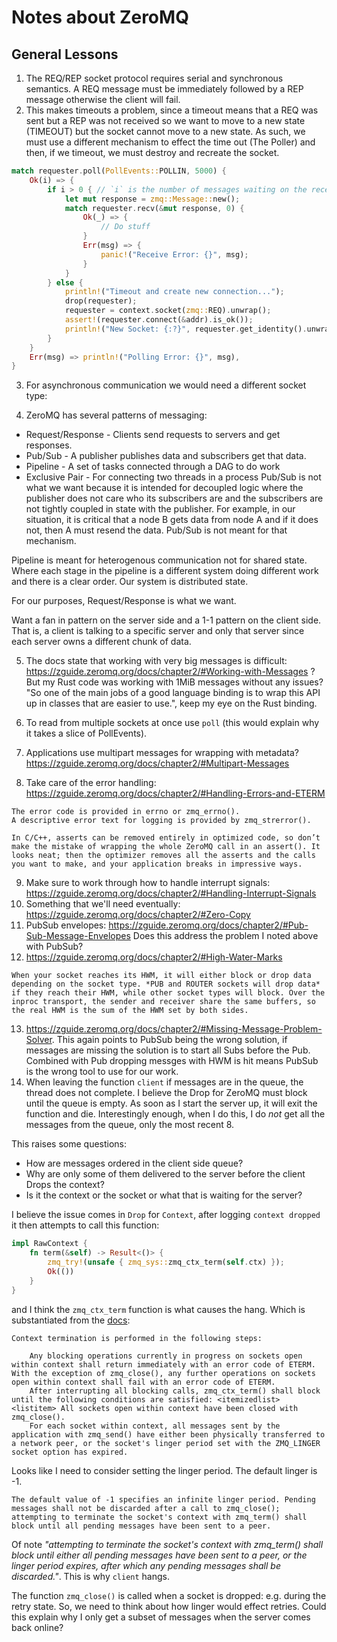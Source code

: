 # Notes about ZeroMQ
## General Lessons
1. The REQ/REP socket protocol requires serial and synchronous semantics.  A REQ message must be immediately followed by a REP message otherwise the client will fail.
2. This makes timeouts a problem, since a timeout means that a REQ was sent but a REP was not received so we want to move to a new state (TIMEOUT) but the socket cannot move to a new state.  As such, we must use a different mechanism to effect the time out (The Poller) and then, if we timeout, we must destroy and recreate the socket.

```rust
match requester.poll(PollEvents::POLLIN, 5000) {
    Ok(i) => {
        if i > 0 { // `i` is the number of messages waiting on the receiver queue, if 0 then the `poll` timed out
            let mut response = zmq::Message::new();
            match requester.recv(&mut response, 0) {
                Ok(_) => {
                    // Do stuff
                }
                Err(msg) => {
                    panic!("Receive Error: {}", msg);
                }
            }
        } else {
            println!("Timeout and create new connection...");
            drop(requester);
            requester = context.socket(zmq::REQ).unwrap();
            assert!(requester.connect(&addr).is_ok());
            println!("New Socket: {:?}", requester.get_identity().unwrap());
        }
    }
    Err(msg) => println!("Polling Error: {}", msg),
}
```
3. For asynchronous communication we would need a different socket type: 

4. ZeroMQ has several patterns of messaging:
- Request/Response - Clients send requests to servers and get responses.
- Pub/Sub - A publisher publishes data and subscribers get that data.
- Pipeline - A set of tasks connected through a DAG to do work
- Exclusive Pair - For connecting two threads in a process
Pub/Sub is not what we want because it is intended for decoupled logic where the publisher does not care who its subscribers are and the subscribers are not tightly coupled in state with the publisher.  For example, in our situation, it is critical that a node B gets data from node A and if it does not, then A must resend the data.  Pub/Sub is not meant for that mechanism.

Pipeline is meant for heterogenous communication not for shared state. Where each stage in the pipeline is a different system doing different work and there is a clear order.  Our system is distributed state.

For our purposes, Request/Response is what we want.

Want a fan in pattern on the server side and a 1-1 pattern on the client side.  That is, a client is talking to a specific server and only that server since each server owns a different chunk of data.

5. The docs state that working with very big messages is difficult: https://zguide.zeromq.org/docs/chapter2/#Working-with-Messages ?  But my Rust code was working with 1MiB messages without any issues? "So one of the main jobs of a good language binding is to wrap this API up in classes that are easier to use.", keep my eye on the Rust binding.

6. To read from multiple sockets at once use `poll` (this would explain why it takes a slice of PollEvents).
7. Applications use multipart messages for wrapping with metadata?  https://zguide.zeromq.org/docs/chapter2/#Multipart-Messages
8. Take care of the error handling: https://zguide.zeromq.org/docs/chapter2/#Handling-Errors-and-ETERM
```none
The error code is provided in errno or zmq_errno().
A descriptive error text for logging is provided by zmq_strerror().
```

```none
In C/C++, asserts can be removed entirely in optimized code, so don’t make the mistake of wrapping the whole ZeroMQ call in an assert(). It looks neat; then the optimizer removes all the asserts and the calls you want to make, and your application breaks in impressive ways.
```
9. Make sure to work through how to handle interrupt signals: https://zguide.zeromq.org/docs/chapter2/#Handling-Interrupt-Signals
10. Something that we'll need eventually: https://zguide.zeromq.org/docs/chapter2/#Zero-Copy
11. PubSub envelopes: https://zguide.zeromq.org/docs/chapter2/#Pub-Sub-Message-Envelopes Does this address the problem I noted above with PubSub?
12. https://zguide.zeromq.org/docs/chapter2/#High-Water-Marks
```none
When your socket reaches its HWM, it will either block or drop data depending on the socket type. *PUB and ROUTER sockets will drop data* if they reach their HWM, while other socket types will block. Over the inproc transport, the sender and receiver share the same buffers, so the real HWM is the sum of the HWM set by both sides.
```
13. https://zguide.zeromq.org/docs/chapter2/#Missing-Message-Problem-Solver.  This again points to PubSub being the wrong solution, if messages are missing the solution is to start all Subs before the Pub.  Combined with Pub dropping messges with HWM is hit means PubSub is the wrong tool to use for our work.
14. When leaving the function `client` if messages are in the queue, the thread does not complete.  I believe the Drop for ZeroMQ must block until the queue is empty.  As soon as I start the server up, it will exit the function and die.  Interestingly enough, when I do this, I do _not_ get all the messages from the queue, only the most recent 8.  

This raises some questions:
- How are messages ordered in the client side queue?
- Why are only some of them delivered to the server before the client Drops the context?
- Is it the context or the socket or what that is waiting for the server?

I believe the issue comes in `Drop` for `Context`, after logging `context dropped` it then attempts to call this function:
```rust
impl RawContext {
    fn term(&self) -> Result<()> {
        zmq_try!(unsafe { zmq_sys::zmq_ctx_term(self.ctx) });
        Ok(())
    }
}
```
and I think the `zmq_ctx_term` function is what causes the hang.  Which is substantiated from the [docs](http://api.zeromq.org/3-3:zmq-ctx-term):
```none
Context termination is performed in the following steps:

    Any blocking operations currently in progress on sockets open within context shall return immediately with an error code of ETERM. With the exception of zmq_close(), any further operations on sockets open within context shall fail with an error code of ETERM.
    After interrupting all blocking calls, zmq_ctx_term() shall block until the following conditions are satisfied: <itemizedlist> <listitem> All sockets open within context have been closed with zmq_close().
    For each socket within context, all messages sent by the application with zmq_send() have either been physically transferred to a network peer, or the socket's linger period set with the ZMQ_LINGER socket option has expired.
```
Looks like I need to consider setting the linger period.  The default linger is -1.
```none
The default value of -1 specifies an infinite linger period. Pending messages shall not be discarded after a call to zmq_close(); attempting to terminate the socket's context with zmq_term() shall block until all pending messages have been sent to a peer.
```
Of note *"attempting to terminate the socket's context with zmq_term() shall block until either all pending messages have been sent to a peer, or the linger period expires, after which any pending messages shall be discarded."*. This is why `client` hangs.

The function `zmq_close()` is called when a socket is dropped: e.g. during the retry state.  So, we need to think about how linger would effect retries.  Could this explain why I only get a subset of messages when the server comes back online?